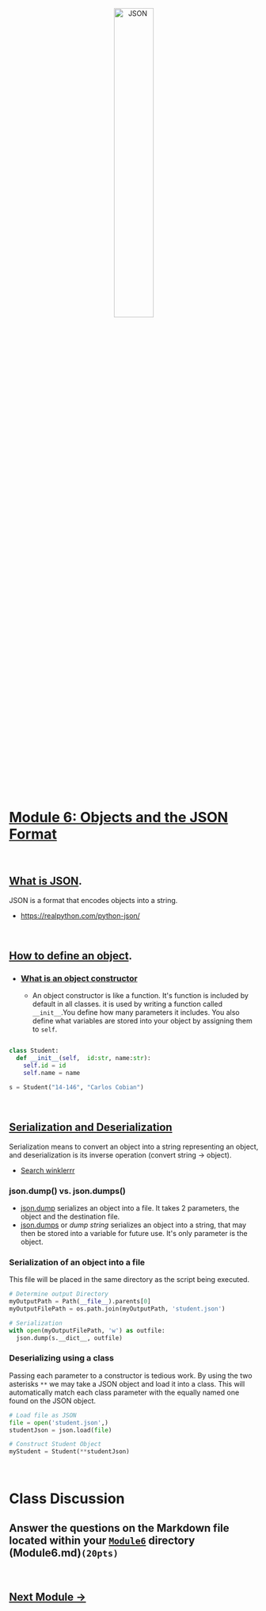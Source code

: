 <div style="text-align:center">
        <img    src="https://www.nylas.com/wp-content/uploads/JSON_Blog_Hero.png"
                title="JSON" 
                width="40%" 
                height="40%" />
</div>
<br>

# [Module 6: Objects and the JSON Format](https://www.geeksforgeeks.org/convert-class-object-to-json-in-python)

<br>

## [What is JSON](https://www.w3schools.com/whatis/whatis_json.asp).
JSON is a format that encodes objects into a string.
* https://realpython.com/python-json/
  
<br>

## [How to define an object](https://www.geeksforgeeks.org/convert-class-object-to-json-in-python/).
* ### [What is an object constructor](https://www.geeksforgeeks.org/constructors-in-python)
  * An object constructor is like a function. It's function is included by default in all classes. it is used by writing a function called `__init__`.You define how many parameters it includes. You also define what variables are stored into your object by assigning them to `self`.

```python

class Student:
  def __init__(self,  id:str, name:str):
    self.id = id
    self.name = name

s = Student("14-146", "Carlos Cobian")

```

<br>

## [Serialization and Deserialization](https://medium.com/swlh/object-serialization-and-deserialization-in-python-5fad3c2970a4)
 Serialization means to convert an object into a string representing an object, and deserialization is its inverse operation (convert string -> object). 
 * [Search winklerrr](https://stackoverflow.com/questions/3316762/what-is-deserialize-and-serialize-in-json)

### json.dump() vs. json.dumps()
* <u>json.dump</u> serializes an object into a file. It takes 2 parameters, the object and the destination file.
* <u>json.dumps</u> or *dump string* serializes an object into a string, that may then be stored into a variable for future use. It's only parameter is the object.

### Serialization of an object into a file
This file will be placed in the same directory as the script being executed.

```python
# Determine output Directory
myOutputPath = Path(__file__).parents[0]
myOutputFilePath = os.path.join(myOutputPath, 'student.json')

# Serialization
with open(myOutputFilePath, 'w') as outfile:
  json.dump(s.__dict__, outfile)
```

### Deserializing using a class
Passing each parameter to a constructor is tedious work. By using the two asterisks `**` we may take a JSON object and load it into a class. This will automatically match each class parameter with the equally named one found on the JSON object. 
```python
# Load file as JSON
file = open('student.json',)
studentJson = json.load(file)

# Construct Student Object
myStudent = Student(**studentJson)
```

<br>

# Class Discussion
## Answer the questions on the Markdown file located within your <u>`Module6`</u> directory (Module6.md)`(20pts)`
<!-- Welcome! These are your questions. -->
<!-- Answer using full sentences to receive all points. -->
<!-- 

What does JSON Stand for?

 - Answer: Java SCript Object Notation

Why are JSON formats important?

 - Answer: JSON is a way to store information in an easy to access way. Similar to a dict, you can store a variable, and its definition to access it later. It can then be serialized and desiarilized inside a code to access the values.

Create an example of a JSON object with at least 4 values. It may represent anything but it must be original.

 - Answer:
 {"Name" : "Hermann",
 "LastName" : "Bauer",
 "Age" : "17",
 "Birthday" : "01/14/2004"
 }

What is the difference between serialization and deserialization?

 - Answer: When performing serialization, you turn an object, such as a JSON into a string, and while desearializing, you turn a string into an object. You can use json.load and json.dump to perform said actions.

Research data persistance. What did you find?

 - Answer: Persistent data is data that is not meant to be modified. Using the JSON above as an example, while my age will change every year, my birthday will forever be the same. And while I may change my name it is unlikely, making it persistent as well.

Type down any class notes below this sentence:



Lackluster responses may result in point deductions.
-->

<br>

## [Next Module ->](/../../tree/main/Modules/Module7/Module7.md)
